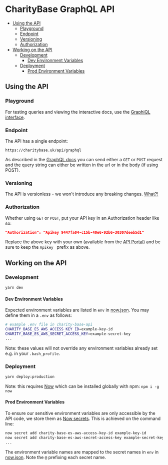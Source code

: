 # CharityBase GraphQL API

* [Using the API](#using-the-api)
  * [Playground](#playground)
  * [Endpoint](#endpoint)
  * [Versioning](#versioning)
  * [Authorization](#authorization)
* [Working on the API](#working-on-the-api)
  * [Development](#development)
    * [Dev Environment Variables](#dev-environment-variables)
  * [Deployment](#development)
    * [Prod Environment Variables](#prod-environment-variables)

## Using the API

### Playground

For testing queries and viewing the interactive docs, use the [GraphiQL interface](https://charitybase.uk/api-explorer).

### Endpoint

The API has a single endpoint:

```
https://charitybase.uk/api/graphql
```

As described in the [GraphQL docs](https://graphql.org/learn/serving-over-http/) you can send either a `GET` or `POST` request and the query string can either be written in the url or in the body (if using POST).

### Versioning

The API is versionless - we won't introduce any breaking changes. [What?!](https://graphql.org/learn/best-practices/#versioning)

### Authorization

Whether using `GET` or `POST`, put your API key in an Authorization header like so:

```json
"Authorization": "Apikey 9447fa04-c15b-40e6-92b6-30307deeb5d1"
```

Replace the above key with your own (available from the [API Portal](https://charitybase.uk/api-portal)) and be sure to keep the `Apikey ` prefix as above.

## Working on the API

### Development

```bash
yarn dev
```

#### Dev Environment Variables
Expected environment variables are listed in `env` in [now.json](./now.json).  You may define them in a `.env` as follows:

```bash
# example .env file in charity-base-api
CHARITY_BASE_ES_AWS_ACCESS_KEY_ID=example-key-id
CHARITY_BASE_ES_AWS_SECRET_ACCESS_KEY=example-secret-key
...
```

Note: these values will not override any environment variables already set e.g. in your `.bash_profile`.


### Deployment

```bash
yarn deploy:production
```

Note: this requires [Now](https://zeit.co/now) which can be installed globally with npm: `npm i -g now`

#### Prod Environment Variables

To ensure our sensitive environment variables are only accessible by the API code, we store them as [Now secrets](https://zeit.co/docs/v2/deployments/environment-variables-and-secrets/).  This is achieved on the command line:

```bash
now secret add charity-base-es-aws-access-key-id example-key-id
now secret add charity-base-es-aws-secret-access-key example-secret-key
...
```

The environment variable names are mapped to the secret names in `env` in [now.json](./now.json).  Note the `@` prefixing each secret name.
